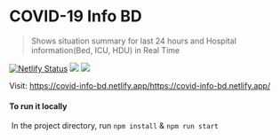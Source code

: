 # COVID-19 Info BD

> Shows situation summary for last 24 hours and Hospital information(Bed, ICU, HDU) in Real Time

[![Netlify Status](https://api.netlify.com/api/v1/badges/44992ef8-4a62-451d-bf9d-ff801167e976/deploy-status)](https://app.netlify.com/sites/covid-info-bd/deploys) ![](https://badges.aleen42.com/src/react.svg) ![](https://badges.aleen42.com/src/visual_studio_code.svg)



Visit: https://covid-info-bd.netlify.app/https://covid-info-bd.netlify.app/



#### To run it locally

​	In the project directory, run `npm install` & `npm run start`

